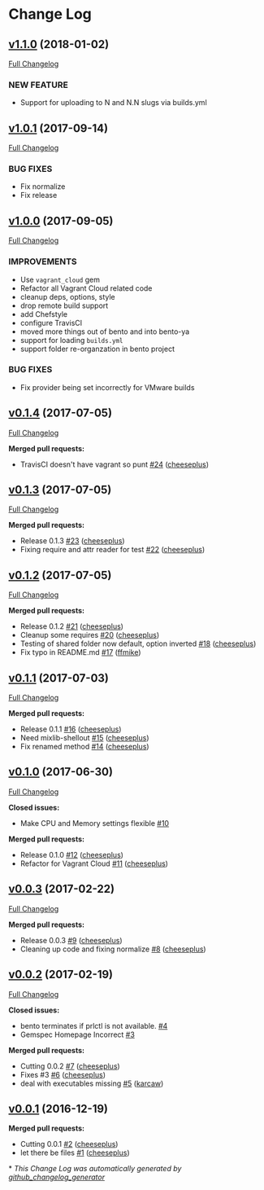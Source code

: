 # Change Log
## [v1.1.0](https://github.com/cheeseplus/bento-ya/tree/v1.1.0) (2018-01-02)
[Full Changelog](https://github.com/cheeseplus/bento-ya/compare/v1.0.1...v1.1.0)

### NEW FEATURE

* Support for uploading to N and N.N slugs via builds.yml 

## [v1.0.1](https://github.com/cheeseplus/bento-ya/tree/v1.0.1) (2017-09-14)
[Full Changelog](https://github.com/cheeseplus/bento-ya/compare/v1.0.0...v1.0.1)

### BUG FIXES

* Fix normalize
* Fix release

## [v1.0.0](https://github.com/cheeseplus/bento-ya/tree/v1.0.0) (2017-09-05)
[Full Changelog](https://github.com/cheeseplus/bento-ya/compare/v0.1.4...v1.0.0)

### IMPROVEMENTS

* Use `vagrant_cloud` gem
* Refactor all Vagrant Cloud related code
* cleanup deps, options, style
* drop remote build support
* add Chefstyle
* configure TravisCI
* moved more things out of bento and into bento-ya
* support for loading `builds.yml`
* support folder re-organzation in bento project

### BUG FIXES

* Fix provider being set incorrectly for VMware builds

## [v0.1.4](https://github.com/cheeseplus/bento-ya/tree/v0.1.4) (2017-07-05)
[Full Changelog](https://github.com/cheeseplus/bento-ya/compare/v0.1.3...v0.1.4)

**Merged pull requests:**

- TravisCI doesn't have vagrant so punt [\#24](https://github.com/cheeseplus/bento-ya/pull/24) ([cheeseplus](https://github.com/cheeseplus))

## [v0.1.3](https://github.com/cheeseplus/bento-ya/tree/v0.1.3) (2017-07-05)
[Full Changelog](https://github.com/cheeseplus/bento-ya/compare/v0.1.2...v0.1.3)

**Merged pull requests:**

- Release 0.1.3 [\#23](https://github.com/cheeseplus/bento-ya/pull/23) ([cheeseplus](https://github.com/cheeseplus))
- Fixing require and attr reader for test [\#22](https://github.com/cheeseplus/bento-ya/pull/22) ([cheeseplus](https://github.com/cheeseplus))

## [v0.1.2](https://github.com/cheeseplus/bento-ya/tree/v0.1.2) (2017-07-05)
[Full Changelog](https://github.com/cheeseplus/bento-ya/compare/v0.1.1...v0.1.2)

**Merged pull requests:**

- Release 0.1.2 [\#21](https://github.com/cheeseplus/bento-ya/pull/21) ([cheeseplus](https://github.com/cheeseplus))
- Cleanup some requires [\#20](https://github.com/cheeseplus/bento-ya/pull/20) ([cheeseplus](https://github.com/cheeseplus))
- Testing of shared folder now default, option inverted [\#18](https://github.com/cheeseplus/bento-ya/pull/18) ([cheeseplus](https://github.com/cheeseplus))
- Fix typo in README.md [\#17](https://github.com/cheeseplus/bento-ya/pull/17) ([ffmike](https://github.com/ffmike))

## [v0.1.1](https://github.com/cheeseplus/bento-ya/tree/v0.1.1) (2017-07-03)
[Full Changelog](https://github.com/cheeseplus/bento-ya/compare/v0.1.0...v0.1.1)

**Merged pull requests:**

- Release 0.1.1 [\#16](https://github.com/cheeseplus/bento-ya/pull/16) ([cheeseplus](https://github.com/cheeseplus))
- Need mixlib-shellout [\#15](https://github.com/cheeseplus/bento-ya/pull/15) ([cheeseplus](https://github.com/cheeseplus))
- Fix renamed method [\#14](https://github.com/cheeseplus/bento-ya/pull/14) ([cheeseplus](https://github.com/cheeseplus))

## [v0.1.0](https://github.com/cheeseplus/bento-ya/tree/v0.1.0) (2017-06-30)
[Full Changelog](https://github.com/cheeseplus/bento-ya/compare/v0.0.3...v0.1.0)

**Closed issues:**

- Make CPU and Memory settings flexible [\#10](https://github.com/cheeseplus/bento-ya/issues/10)

**Merged pull requests:**

- Release 0.1.0 [\#12](https://github.com/cheeseplus/bento-ya/pull/12) ([cheeseplus](https://github.com/cheeseplus))
- Refactor for Vagrant Cloud [\#11](https://github.com/cheeseplus/bento-ya/pull/11) ([cheeseplus](https://github.com/cheeseplus))

## [v0.0.3](https://github.com/cheeseplus/bento-ya/tree/v0.0.3) (2017-02-22)
[Full Changelog](https://github.com/cheeseplus/bento-ya/compare/v0.0.2...v0.0.3)

**Merged pull requests:**

- Release 0.0.3 [\#9](https://github.com/cheeseplus/bento-ya/pull/9) ([cheeseplus](https://github.com/cheeseplus))
- Cleaning up code and fixing normalize [\#8](https://github.com/cheeseplus/bento-ya/pull/8) ([cheeseplus](https://github.com/cheeseplus))

## [v0.0.2](https://github.com/cheeseplus/bento-ya/tree/v0.0.2) (2017-02-19)
[Full Changelog](https://github.com/cheeseplus/bento-ya/compare/v0.0.1...v0.0.2)

**Closed issues:**

- bento terminates if prlctl is not available. [\#4](https://github.com/cheeseplus/bento-ya/issues/4)
- Gemspec Homepage Incorrect [\#3](https://github.com/cheeseplus/bento-ya/issues/3)

**Merged pull requests:**

- Cutting 0.0.2 [\#7](https://github.com/cheeseplus/bento-ya/pull/7) ([cheeseplus](https://github.com/cheeseplus))
- Fixes \#3 [\#6](https://github.com/cheeseplus/bento-ya/pull/6) ([cheeseplus](https://github.com/cheeseplus))
- deal with executables missing [\#5](https://github.com/cheeseplus/bento-ya/pull/5) ([karcaw](https://github.com/karcaw))

## [v0.0.1](https://github.com/cheeseplus/bento-ya/tree/v0.0.1) (2016-12-19)
**Merged pull requests:**

- Cutting 0.0.1 [\#2](https://github.com/cheeseplus/bento-ya/pull/2) ([cheeseplus](https://github.com/cheeseplus))
- let there be files [\#1](https://github.com/cheeseplus/bento-ya/pull/1) ([cheeseplus](https://github.com/cheeseplus))



\* *This Change Log was automatically generated by [github_changelog_generator](https://github.com/skywinder/Github-Changelog-Generator)*
